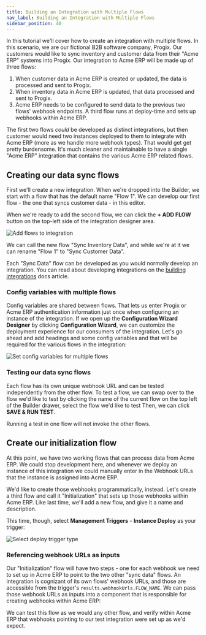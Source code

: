 ```yaml
---
title: Building an Integration with Multiple Flows
nav_label: Building an Integration with Multiple Flows
sidebar_position: 40
---
```


In this tutorial we'll cover how to create an integration with multiple flows.
In this scenario, we are our fictional B2B software company, Progix.
Our customers would like to sync inventory and customer data from their "Acme ERP" systems into Progix.
Our integration to Acme ERP will be made up of three flows:

1. When customer data in Acme ERP is created or updated, the data is processed and sent to Progix.
1. When inventory data in Acme ERP is updated, that data processed and sent to Progix.
1. Acme ERP needs to be configured to send data to the previous two flows' webhook endpoints.
   A third flow runs at deploy-time and sets up webhooks within Acme ERP.

The first two flows _could_ be developed as distinct integrations, but then customer would need two instances deployed to them to integrate with Acme ERP (more as we handle more webhook types).
That would get get pretty burdensome.
It's much cleaner and maintainable to have a single "Acme ERP" integration that contains the various Acme ERP related flows.

## Creating our data sync flows

First we'll create a new integration.
When we're dropped into the Builder, we start with a flow that has the default name "Flow 1".
We can develop our first flow - the one that syncs customer data - in this editor.

When we're ready to add the second flow, we can click the **+ ADD FLOW** button on the top-left side of the integration designer area.

![Add flows to integration](/assets/add-flows.png)

We can call the new flow "Sync Inventory Data", and while we're at it we can rename "Flow 1" to "Sync Customer Data".

Each "Sync Data" flow can be developed as you would normally develop an integration.
You can read about developing integrations on the [building integrations](/self-managed/composer/builder/integrations/building-integrations) docs article.

### Config variables with multiple flows

Config variables are shared between flows.
That lets us enter Progix or Acme ERP authentication information just once when configuring an instance of the integration.
If we open up the **Configuration Wizard Designer** by clicking **Configuration Wizard**, we can customize the deployment experience for our consumers of the integration.
Let's go ahead and add headings and some config variables and that will be required for the various flows in the integration:

![Set config variables for multiple flows](/assets/config-wizard.png)

### Testing our data sync flows

Each flow has its own unique webhook URL and can be tested independently from the other flow.
To test a flow, we can swap over to the flow we'd like to test by clicking the name of the current flow on the top left of the Builder drawer, select the flow we'd like to test
Then, we can click **SAVE & RUN TEST**.

Running a test in one flow will not invoke the other flows.

## Create our initialization flow

At this point, we have two working flows that can process data from Acme ERP.
We could stop development here, and whenever we deploy an instance of this integration we could manually enter in the Webhook URLs that the instance is assigned into Acme ERP.

We'd like to create those webhooks programmatically, instead.
Let's create a third flow and call it "Initialization" that sets up those webhooks within Acme ERP.
Like last time, we'll add a new flow, and give it a name and description.

This time, though, select **Management Triggers** - **Instance Deploy** as your trigger:

![Select deploy trigger type](/assets/deploy-trigger.png)

### Referencing webhook URLs as inputs

Our "Initialization" flow will have two steps - one for each webhook we need to set up in Acme ERP to point to the two other "sync data" flows.
An integration is cognizant of its own flows' webhook URLs, and those are accessible from the trigger's `results.webhookUrls.FLOW_NAME`.
We can pass those webhook URLs as inputs into a component that is responsible for creating webhooks within Acme ERP:

We can test this flow as we would any other flow, and verify within Acme ERP that webhooks pointing to our test integration were set up as we'd expect.
